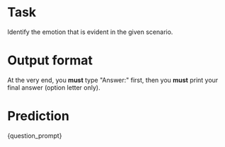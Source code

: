 # Task
Identify the emotion that is evident in the given scenario.

# Output format
At the very end, you **must** type "Answer:" first, then you **must** print your final answer (option letter only).

# Prediction
{question_prompt}